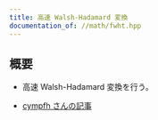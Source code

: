 ```yaml
---
title: 高速 Walsh-Hadamard 変換
documentation_of: //math/fwht.hpp
---
```


## 概要
- 高速 Walsh-Hadamard 変換を行う。

- [cympfh さんの記事](https://cympfh.cc/aiura/hadamard-xor-convolution)
